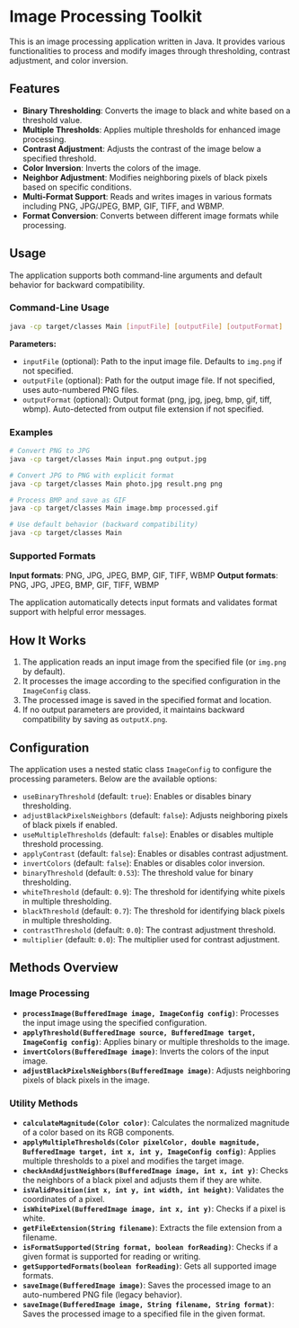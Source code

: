 # Image Processing Toolkit

This is an image processing application written in Java. It provides various functionalities to process and modify images through thresholding, contrast adjustment, and color inversion.

## Features

- **Binary Thresholding**: Converts the image to black and white based on a threshold value.
- **Multiple Thresholds**: Applies multiple thresholds for enhanced image processing.
- **Contrast Adjustment**: Adjusts the contrast of the image below a specified threshold.
- **Color Inversion**: Inverts the colors of the image.
- **Neighbor Adjustment**: Modifies neighboring pixels of black pixels based on specific conditions.
- **Multi-Format Support**: Reads and writes images in various formats including PNG, JPG/JPEG, BMP, GIF, TIFF, and WBMP.
- **Format Conversion**: Converts between different image formats while processing.

## Usage

The application supports both command-line arguments and default behavior for backward compatibility.

### Command-Line Usage

```bash
java -cp target/classes Main [inputFile] [outputFile] [outputFormat]
```

**Parameters:**
- `inputFile` (optional): Path to the input image file. Defaults to `img.png` if not specified.
- `outputFile` (optional): Path for the output image file. If not specified, uses auto-numbered PNG files.
- `outputFormat` (optional): Output format (png, jpg, jpeg, bmp, gif, tiff, wbmp). Auto-detected from output file extension if not specified.

### Examples

```bash
# Convert PNG to JPG
java -cp target/classes Main input.png output.jpg

# Convert JPG to PNG with explicit format
java -cp target/classes Main photo.jpg result.png png

# Process BMP and save as GIF
java -cp target/classes Main image.bmp processed.gif

# Use default behavior (backward compatibility)
java -cp target/classes Main
```

### Supported Formats

**Input formats**: PNG, JPG, JPEG, BMP, GIF, TIFF, WBMP
**Output formats**: PNG, JPG, JPEG, BMP, GIF, TIFF, WBMP

The application automatically detects input formats and validates format support with helpful error messages.

## How It Works

1. The application reads an input image from the specified file (or `img.png` by default).
2. It processes the image according to the specified configuration in the `ImageConfig` class.
3. The processed image is saved in the specified format and location.
4. If no output parameters are provided, it maintains backward compatibility by saving as `outputX.png`.

## Configuration

The application uses a nested static class `ImageConfig` to configure the processing parameters. Below are the available options:

- `useBinaryThreshold` (default: `true`): Enables or disables binary thresholding.
- `adjustBlackPixelsNeighbors` (default: `false`): Adjusts neighboring pixels of black pixels if enabled.
- `useMultipleThresholds` (default: `false`): Enables or disables multiple threshold processing.
- `applyContrast` (default: `false`): Enables or disables contrast adjustment.
- `invertColors` (default: `false`): Enables or disables color inversion.
- `binaryThreshold` (default: `0.53`): The threshold value for binary thresholding.
- `whiteThreshold` (default: `0.9`): The threshold for identifying white pixels in multiple thresholding.
- `blackThreshold` (default: `0.7`): The threshold for identifying black pixels in multiple thresholding.
- `contrastThreshold` (default: `0.0`): The contrast adjustment threshold.
- `multiplier` (default: `0.0`): The multiplier used for contrast adjustment.

## Methods Overview

### Image Processing

- **`processImage(BufferedImage image, ImageConfig config)`**: Processes the input image using the specified configuration.
- **`applyThreshold(BufferedImage source, BufferedImage target, ImageConfig config)`**: Applies binary or multiple thresholds to the image.
- **`invertColors(BufferedImage image)`**: Inverts the colors of the input image.
- **`adjustBlackPixelsNeighbors(BufferedImage image)`**: Adjusts neighboring pixels of black pixels in the image.

### Utility Methods

- **`calculateMagnitude(Color color)`**: Calculates the normalized magnitude of a color based on its RGB components.
- **`applyMultipleThresholds(Color pixelColor, double magnitude, BufferedImage target, int x, int y, ImageConfig config)`**: Applies multiple thresholds to a pixel and modifies the target image.
- **`checkAndAdjustNeighbors(BufferedImage image, int x, int y)`**: Checks the neighbors of a black pixel and adjusts them if they are white.
- **`isValidPosition(int x, int y, int width, int height)`**: Validates the coordinates of a pixel.
- **`isWhitePixel(BufferedImage image, int x, int y)`**: Checks if a pixel is white.
- **`getFileExtension(String filename)`**: Extracts the file extension from a filename.
- **`isFormatSupported(String format, boolean forReading)`**: Checks if a given format is supported for reading or writing.
- **`getSupportedFormats(boolean forReading)`**: Gets all supported image formats.
- **`saveImage(BufferedImage image)`**: Saves the processed image to an auto-numbered PNG file (legacy behavior).
- **`saveImage(BufferedImage image, String filename, String format)`**: Saves the processed image to a specified file in the given format.